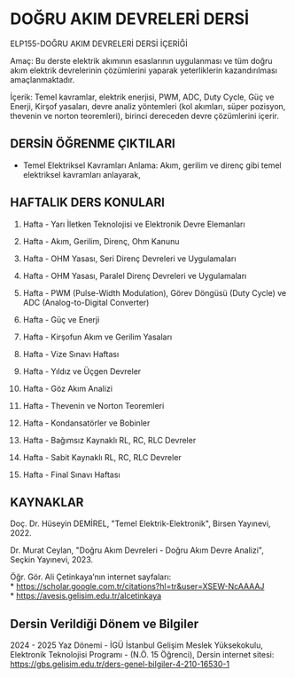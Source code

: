 # DOĞRU AKIM DEVRELERİ DERSİ

ELP155-DOĞRU AKIM DEVRELERİ DERSİ İÇERİĞİ

Amaç: Bu derste elektrik akımının esaslarının uygulanması ve tüm doğru akım elektrik devrelerinin çözümlerini yaparak yeterliklerin kazandırılması amaçlanmaktadır.

İçerik: Temel kavramlar, elektrik enerjisi, PWM, ADC, Duty Cycle, Güç ve Enerji, Kirşof yasaları, devre analiz yöntemleri (kol akımları, süper pozisyon, thevenin ve norton teoremleri), birinci dereceden devre çözümlerini içerir.

## DERSİN ÖĞRENME ÇIKTILARI

* Temel Elektriksel Kavramları Anlama: Akım, gerilim ve direnç gibi temel elektriksel kavramları anlayarak, 

## HAFTALIK DERS KONULARI

1. Hafta - Yarı İletken Teknolojisi ve Elektronik Devre Elemanları

2. Hafta - Akım, Gerilim, Direnç, Ohm Kanunu

3. Hafta - OHM Yasası, Seri Direnç Devreleri ve Uygulamaları

4. Hafta - OHM Yasası, Paralel Direnç Devreleri ve Uygulamaları

5. Hafta - PWM (Pulse-Width Modulation), Görev Döngüsü (Duty Cycle) ve ADC (Analog-to-Digital Converter)

7. Hafta - Güç ve Enerji

8. Hafta - Kirşofun Akım ve Gerilim Yasaları

9. Hafta - Vize Sınavı Haftası

10. Hafta - Yıldız ve Üçgen Devreler

11. Hafta - Göz Akım Analizi

12. Hafta - Thevenin ve Norton Teoremleri

13. Hafta - Kondansatörler ve Bobinler

14. Hafta - Bağımsız Kaynaklı RL, RC, RLC Devreler

15. Hafta - Sabit Kaynaklı RL, RC, RLC Devreler

16. Hafta - Final Sınavı Haftası

## KAYNAKLAR

Doç. Dr. Hüseyin DEMİREL, "Temel Elektrik-Elektronik", Birsen Yayınevi, 2022.

Dr. Murat Ceylan, "Doğru Akım Devreleri - Doğru Akım Devre Analizi", Seçkin Yayınevi, 2023.

Öğr. Gör. Ali Çetinkaya’nın internet sayfaları:     
    * https://scholar.google.com.tr/citations?hl=tr&user=XSEW-NcAAAAJ      
    * https://avesis.gelisim.edu.tr/alcetinkaya      

## Dersin Verildiği Dönem ve Bilgiler

2024 - 2025 Yaz Dönemi - İGÜ İstanbul Gelişim Meslek Yüksekokulu, Elektronik Teknolojisi Programı - (N.Ö. 15 Öğrenci), Dersin internet sitesi: https://gbs.gelisim.edu.tr/ders-genel-bilgiler-4-210-16530-1 

